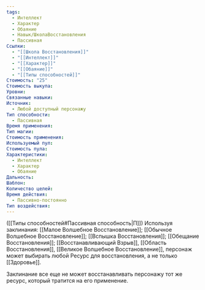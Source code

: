 ```yaml
---
tags:
  - Интеллект
  - Характер
  - Обаяние
  - Навык/ШколаВосстановления
  - Пассивная
Ссылки:
  - "[[Школа Восстановления]]"
  - "[[Интеллект]]"
  - "[[Характер]]"
  - "[[Обаяние]]"
  - "[[Типы способностей]]"
Стоимость: "25"
Стоимость выкупа: 
Уровни: 
Связанные навыки: 
Источник:
  - Любой доступный персонажу
Тип способности:
  - Пассивная
Время применения: 
Тип магии: 
Стоимость применения: 
Используемый пул: 
Стоимость пула: 
Характеристики:
  - Интеллект
  - Характер
  - Обаяние
Дальность: 
Шаблон: 
Количество целей: 
Время действия:
  - Пассивно-постоянно
Тип воздействия:
---
```

([[Типы способностей#Пассивная способность|П]]) Используя заклинания: [[Малое Волшебное Восстановление]]; [[Обычное Волшебное Восстановление]]; [[Вспышка Восстановления]]; [[Обещание Восстановления]]; [[Восстанавливающий Взрыв]], [[Область Восстановления]], [[Великое Волшебное Восстановление]], персонаж может выбирать любой Ресурс для восстановления, а не только [[Здоровье]].

Заклинание все еще не может восстанавливать персонажу тот же ресурс, который тратится на его применение. 